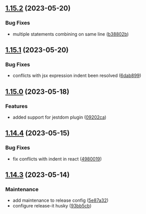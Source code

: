 

## [1.15.2](https://github.com/danielc92/eslint-config-dc/compare/v1.15.1...v1.15.2) (2023-05-20)


### Bug Fixes

* multiple statements combining on same line ([b38802b](https://github.com/danielc92/eslint-config-dc/commit/b38802b2005916f946622ed715d8ae63bc30326d))

## [1.15.1](https://github.com/danielc92/eslint-config-dc/compare/v1.15.0...v1.15.1) (2023-05-20)


### Bug Fixes

* conflicts with jsx expression indent been resolved ([6dab899](https://github.com/danielc92/eslint-config-dc/commit/6dab899162551ab272cfc658ae3f509e43af4a6f))

## [1.15.0](https://github.com/danielc92/eslint-config-dc/compare/v1.14.4...v1.15.0) (2023-05-18)


### Features

* added support for jestdom plugin ([09202ca](https://github.com/danielc92/eslint-config-dc/commit/09202cac9c2286eb204dbd84d7b376d5886a187d))

## [1.14.4](https://github.com/danielc92/eslint-config-dc/compare/v1.14.3...v1.14.4) (2023-05-15)


### Bug Fixes

* fix conflicts with indent in react ([4980019](https://github.com/danielc92/eslint-config-dc/commit/4980019cfc094c22d84442e5bed25bc9f6c322ca))

## [1.14.3](https://github.com/danielc92/eslint-config-dc/compare/v1.14.2...v1.14.3) (2023-05-14)


### Maintenance

* add maintenance to release config ([5e87a32](https://github.com/danielc92/eslint-config-dc/commit/5e87a32d402b8812aa91260b21b48488304ac6d7))
* configure release-it husky ([93bb5cb](https://github.com/danielc92/eslint-config-dc/commit/93bb5cba6c0cfe870cf0298ad29d3db9f032ca80))